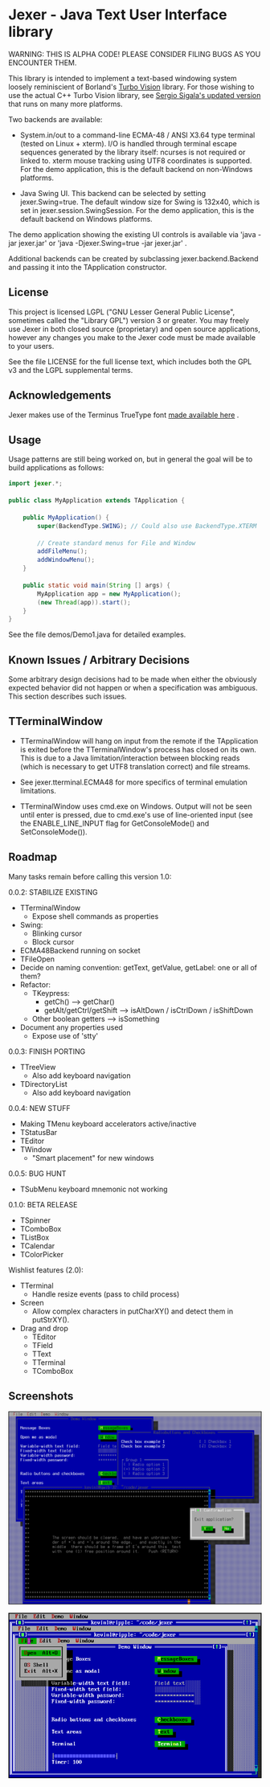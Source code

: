 Jexer - Java Text User Interface library
========================================

WARNING: THIS IS ALPHA CODE!  PLEASE CONSIDER FILING BUGS AS YOU
ENCOUNTER THEM.

This library is intended to implement a text-based windowing system
loosely reminiscient of Borland's [Turbo
Vision](http://en.wikipedia.org/wiki/Turbo_Vision) library.  For those
wishing to use the actual C++ Turbo Vision library, see [Sergio
Sigala's updated version](http://tvision.sourceforge.net/) that runs
on many more platforms.

Two backends are available:

* System.in/out to a command-line ECMA-48 / ANSI X3.64 type terminal
  (tested on Linux + xterm).  I/O is handled through terminal escape
  sequences generated by the library itself: ncurses is not required
  or linked to.  xterm mouse tracking using UTF8 coordinates is
  supported.  For the demo application, this is the default backend on
  non-Windows platforms.

* Java Swing UI.  This backend can be selected by setting
  jexer.Swing=true.  The default window size for Swing is 132x40,
  which is set in jexer.session.SwingSession.  For the demo
  application, this is the default backend on Windows platforms.

The demo application showing the existing UI controls is available via
'java -jar jexer.jar' or 'java -Djexer.Swing=true -jar jexer.jar' .

Additional backends can be created by subclassing
jexer.backend.Backend and passing it into the TApplication
constructor.



License
-------

This project is licensed LGPL ("GNU Lesser General Public License",
sometimes called the "Library GPL") version 3 or greater.  You may
freely use Jexer in both closed source (proprietary) and open source
applications, however any changes you make to the Jexer code must be
made available to your users.

See the file LICENSE for the full license text, which includes both
the GPL v3 and the LGPL supplemental terms.



Acknowledgements
----------------

Jexer makes use of the Terminus TrueType font [made available
here](http://files.ax86.net/terminus-ttf/) .



Usage
-----

Usage patterns are still being worked on, but in general the goal will
be to build applications as follows:

```Java
import jexer.*;

public class MyApplication extends TApplication {

    public MyApplication() {
        super(BackendType.SWING); // Could also use BackendType.XTERM

        // Create standard menus for File and Window
        addFileMenu();
        addWindowMenu();
    }

    public static void main(String [] args) {
        MyApplication app = new MyApplication();
        (new Thread(app)).start();
    }
}
```

See the file demos/Demo1.java for detailed examples.



Known Issues / Arbitrary Decisions
----------------------------------

Some arbitrary design decisions had to be made when either the
obviously expected behavior did not happen or when a specification was
ambiguous.  This section describes such issues.

  TTerminalWindow
  ---------------

  - TTerminalWindow will hang on input from the remote if the
    TApplication is exited before the TTerminalWindow's process has
    closed on its own.  This is due to a Java limitation/interaction
    between blocking reads (which is necessary to get UTF8 translation
    correct) and file streams.

  - See jexer.tterminal.ECMA48 for more specifics of terminal
    emulation limitations.

  - TTerminalWindow uses cmd.exe on Windows.  Output will not be seen
    until enter is pressed, due to cmd.exe's use of line-oriented
    input (see the ENABLE_LINE_INPUT flag for GetConsoleMode() and
    SetConsoleMode()).



Roadmap
-------

Many tasks remain before calling this version 1.0:

0.0.2: STABILIZE EXISTING

- TTerminalWindow
  - Expose shell commands as properties
- Swing:
  - Blinking cursor
  - Block cursor
- ECMA48Backend running on socket
- TFileOpen
- Decide on naming convention: getText, getValue, getLabel: one or all
  of them?
- Refactor:
  - TKeypress:
    - getCh() --> getChar()
    - getAlt/getCtrl/getShift --> isAltDown / isCtrlDown / isShiftDown
  - Other boolean getters --> isSomething
- Document any properties used
  - Expose use of 'stty'

0.0.3: FINISH PORTING

- TTreeView
  - Also add keyboard navigation
- TDirectoryList
  - Also add keyboard navigation

0.0.4: NEW STUFF

- Making TMenu keyboard accelerators active/inactive
- TStatusBar
- TEditor
- TWindow
  - "Smart placement" for new windows

0.0.5: BUG HUNT

- TSubMenu keyboard mnemonic not working

0.1.0: BETA RELEASE

- TSpinner
- TComboBox
- TListBox
- TCalendar
- TColorPicker

Wishlist features (2.0):

- TTerminal
  - Handle resize events (pass to child process)
- Screen
  - Allow complex characters in putCharXY() and detect them in putStrXY().
- Drag and drop
  - TEditor
  - TField
  - TText
  - TTerminal
  - TComboBox


Screenshots
-----------

![Several Windows Open Including A Terminal](/screenshots/screenshot1.png?raw=true "Several Windows Open Including A Terminal")

![Yo Dawg...](/screenshots/yodawg.png?raw=true "Yo Dawg, I heard you like text windowing systems, so I ran a text windowing system inside your text windowing system so you can have a terminal in your terminal.")

